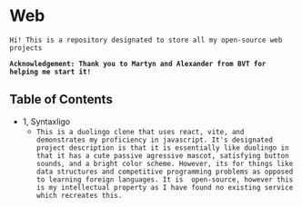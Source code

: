# Web

`Hi! This is a repository designated to store all my open-source web projects`


**`Acknowledgement: Thank you to Martyn and Alexander from BVT for helping me start it!`**

## Table of Contents ##
-  1, Syntaxligo 
    - `This is a duolingo clone that uses react, vite, and demonstrates my proficiency in javascript. It's designated project description is that it is essentially like duolingo in that it has a cute passive agressive mascot, satisfying button sounds, and a bright color scheme. However, its for things like data structures and competitive programming problems as opposed to learning foreign languages. It is  open-source, however this is my intellectual property as I have found no existing service which recreates this.`
